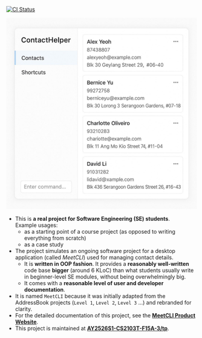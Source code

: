 [![CI Status](https://github.com/AY2526S1-CS2103T-F15A-3/tp/actions/workflows/gradle.yml/badge.svg)](https://github.com/AY2526S1-CS2103T-F15A-3/tp/actions)

![Ui](docs/images/Ui.png)

* This is **a real project for Software Engineering (SE) students**.<br>
  Example usages:
  * as a starting point of a course project (as opposed to writing everything from scratch)
  * as a case study
* The project simulates an ongoing software project for a desktop application (called _MeetCLI_) used for managing contact details.
  * It is **written in OOP fashion**. It provides a **reasonably well-written** code base **bigger** (around 6 KLoC) than what students usually write in beginner-level SE modules, without being overwhelmingly big.
  * It comes with a **reasonable level of user and developer documentation**.
* It is named `MeetCLI` because it was initially adapted from the AddressBook projects (`Level 1`, `Level 2`, `Level 3` ...) and rebranded for clarity.
* For the detailed documentation of this project, see the **[MeetCLI Product Website](https://ay2526s1-cs2103t-f15a-3.github.io/tp/)**.
* This project is maintained at **[AY2526S1-CS2103T-F15A-3/tp](https://github.com/AY2526S1-CS2103T-F15A-3/tp)**.
